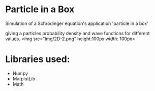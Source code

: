 # Particle in a Box
Simulation of a Schrodinger equation's application 'particle in a box'

giving a particles probability density and wave functions for different values.
<img src="img/2D-2.png" height:100px width: 100px>

# Libraries used: 
- Numpy
- MatplotLib
- Math
